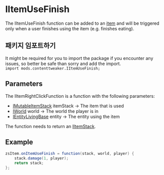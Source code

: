 # IItemUseFinish

The IItemUseFinish function can be added to an [item](/Mods/ContentTweaker/Vanilla/Creatable_Content/Item/) and will be triggered only when a user finishes using the item (e.g. finishes eating).

## 패키지 임포트하기

It might be required for you to import the package if you encounter any issues, so better be safe than sorry and add the import.  
`import mods.contenttweaker.IItemUseFinish;`

## Parameters

The IItemRightClickFunction is a function with the following parameters:

- [IMutableItemStack](/Mods/ContentTweaker/Vanilla/Types/Item/IMutableItemStack/) itemStack → The item that is used
- [IWorld](/Mods/ContentTweaker/Vanilla/Types/World/IWorld/) world → The world the player is in
- [IEntityLivingBase](/Vanilla/Entities/IEntityLivingBase/) entity → The entity using the item

The function needs to return an [IItemStack](/Vanilla/Items/IItemStack/).

## Example

```JAVA
zsItem.onItemUseFinish = function(stack, world, player) {
    stack.damage(1, player);
    return stack;
};
```